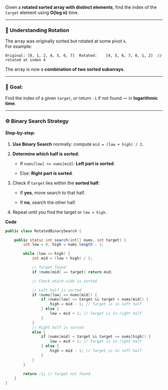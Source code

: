 Given a **rotated sorted array with distinct elements**, find the index of the `target` element using **O(log n)** time.

---

### 🧠 Understanding Rotation

The array was originally sorted but rotated at some pivot `k`.  
For example:


`Original: [0, 1, 2, 4, 5, 6, 7] 
 Rotated:    [4, 5, 6, 7, 0, 1, 2]  // rotated at index 4`

The array is now a **combination of two sorted subarrays**.

---

### 🎯 Goal:

Find the index of a given `target`, or return `-1` if not found — in **logarithmic time**.

---

### ⚙️ Binary Search Strategy

#### Step-by-step:

1. **Use Binary Search** normally: compute `mid = (low + high) / 2`.
    
2. **Determine which half is sorted:**
    
    - If `nums[low] <= nums[mid]`: **Left part is sorted**.
        
    - Else: **Right part is sorted**.
        
3. Check if `target` lies within the **sorted half**:
    
    - If **yes**, move search to that half.
        
    - If **no**, search the other half.
        
4. Repeat until you find the target or `low > high`.

**Code**
```java
public class RotatedBinarySearch {

    public static int search(int[] nums, int target) {
        int low = 0, high = nums.length - 1;

        while (low <= high) {
            int mid = (low + high) / 2;

            // Target found
            if (nums[mid] == target) return mid;

            // Check which side is sorted

            // Left half is sorted
            if (nums[low] <= nums[mid]) {
                if (nums[low] <= target && target < nums[mid]) {
                    high = mid - 1; // Target is in left half
                } else {
                    low = mid + 1; // Target is in right half
                }
            }
            // Right half is sorted
            else {
                if (nums[mid] < target && target <= nums[high]) {
                    low = mid + 1; // Target is in right half
                } else {
                    high = mid - 1; // Target is in left half
                }
            }
        }

        return -1; // Target not found
    }
}

```